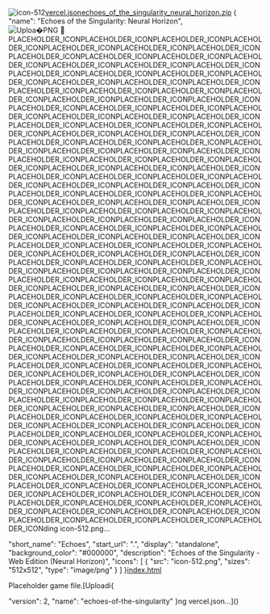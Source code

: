 ![icon-512](https://github.com/user-attachments/assets/a56de156-3975-46fb-8d98-1e51ecddeaa8)[vercel.json](https://github.com/user-attachments/files/23175753/vercel.json)[echoes_of_the_singularity_neural_horizon.zip](https://github.com/user-attachments/files/23175583/echoes_of_the_singularity_neural_horizon.zip)
{
  "name": "Echoes of the Singularity: Neural Horizon",![Uploa�PNG

PLACEHOLDER_ICONPLACEHOLDER_ICONPLACEHOLDER_ICONPLACEHOLDER_ICONPLACEHOLDER_ICONPLACEHOLDER_ICONPLACEHOLDER_ICONPLACEHOLDER_ICONPLACEHOLDER_ICONPLACEHOLDER_ICONPLACEHOLDER_ICONPLACEHOLDER_ICONPLACEHOLDER_ICONPLACEHOLDER_ICONPLACEHOLDER_ICONPLACEHOLDER_ICONPLACEHOLDER_ICONPLACEHOLDER_ICONPLACEHOLDER_ICONPLACEHOLDER_ICONPLACEHOLDER_ICONPLACEHOLDER_ICONPLACEHOLDER_ICONPLACEHOLDER_ICONPLACEHOLDER_ICONPLACEHOLDER_ICONPLACEHOLDER_ICONPLACEHOLDER_ICONPLACEHOLDER_ICONPLACEHOLDER_ICONPLACEHOLDER_ICONPLACEHOLDER_ICONPLACEHOLDER_ICONPLACEHOLDER_ICONPLACEHOLDER_ICONPLACEHOLDER_ICONPLACEHOLDER_ICONPLACEHOLDER_ICONPLACEHOLDER_ICONPLACEHOLDER_ICONPLACEHOLDER_ICONPLACEHOLDER_ICONPLACEHOLDER_ICONPLACEHOLDER_ICONPLACEHOLDER_ICONPLACEHOLDER_ICONPLACEHOLDER_ICONPLACEHOLDER_ICONPLACEHOLDER_ICONPLACEHOLDER_ICONPLACEHOLDER_ICONPLACEHOLDER_ICONPLACEHOLDER_ICONPLACEHOLDER_ICONPLACEHOLDER_ICONPLACEHOLDER_ICONPLACEHOLDER_ICONPLACEHOLDER_ICONPLACEHOLDER_ICONPLACEHOLDER_ICONPLACEHOLDER_ICONPLACEHOLDER_ICONPLACEHOLDER_ICONPLACEHOLDER_ICONPLACEHOLDER_ICONPLACEHOLDER_ICONPLACEHOLDER_ICONPLACEHOLDER_ICONPLACEHOLDER_ICONPLACEHOLDER_ICONPLACEHOLDER_ICONPLACEHOLDER_ICONPLACEHOLDER_ICONPLACEHOLDER_ICONPLACEHOLDER_ICONPLACEHOLDER_ICONPLACEHOLDER_ICONPLACEHOLDER_ICONPLACEHOLDER_ICONPLACEHOLDER_ICONPLACEHOLDER_ICONPLACEHOLDER_ICONPLACEHOLDER_ICONPLACEHOLDER_ICONPLACEHOLDER_ICONPLACEHOLDER_ICONPLACEHOLDER_ICONPLACEHOLDER_ICONPLACEHOLDER_ICONPLACEHOLDER_ICONPLACEHOLDER_ICONPLACEHOLDER_ICONPLACEHOLDER_ICONPLACEHOLDER_ICONPLACEHOLDER_ICONPLACEHOLDER_ICONPLACEHOLDER_ICONPLACEHOLDER_ICONPLACEHOLDER_ICONPLACEHOLDER_ICONPLACEHOLDER_ICONPLACEHOLDER_ICONPLACEHOLDER_ICONPLACEHOLDER_ICONPLACEHOLDER_ICONPLACEHOLDER_ICONPLACEHOLDER_ICONPLACEHOLDER_ICONPLACEHOLDER_ICONPLACEHOLDER_ICONPLACEHOLDER_ICONPLACEHOLDER_ICONPLACEHOLDER_ICONPLACEHOLDER_ICONPLACEHOLDER_ICONPLACEHOLDER_ICONPLACEHOLDER_ICONPLACEHOLDER_ICONPLACEHOLDER_ICONPLACEHOLDER_ICONPLACEHOLDER_ICONPLACEHOLDER_ICONPLACEHOLDER_ICONPLACEHOLDER_ICONPLACEHOLDER_ICONPLACEHOLDER_ICONPLACEHOLDER_ICONPLACEHOLDER_ICONPLACEHOLDER_ICONPLACEHOLDER_ICONPLACEHOLDER_ICONPLACEHOLDER_ICONPLACEHOLDER_ICONPLACEHOLDER_ICONPLACEHOLDER_ICONPLACEHOLDER_ICONPLACEHOLDER_ICONPLACEHOLDER_ICONPLACEHOLDER_ICONPLACEHOLDER_ICONPLACEHOLDER_ICONPLACEHOLDER_ICONPLACEHOLDER_ICONPLACEHOLDER_ICONPLACEHOLDER_ICONPLACEHOLDER_ICONPLACEHOLDER_ICONPLACEHOLDER_ICONPLACEHOLDER_ICONPLACEHOLDER_ICONPLACEHOLDER_ICONPLACEHOLDER_ICONPLACEHOLDER_ICONPLACEHOLDER_ICONPLACEHOLDER_ICONPLACEHOLDER_ICONPLACEHOLDER_ICONPLACEHOLDER_ICONPLACEHOLDER_ICONPLACEHOLDER_ICONPLACEHOLDER_ICONPLACEHOLDER_ICONPLACEHOLDER_ICONPLACEHOLDER_ICONPLACEHOLDER_ICONPLACEHOLDER_ICONPLACEHOLDER_ICONPLACEHOLDER_ICONPLACEHOLDER_ICONPLACEHOLDER_ICONPLACEHOLDER_ICONPLACEHOLDER_ICONPLACEHOLDER_ICONPLACEHOLDER_ICONPLACEHOLDER_ICONPLACEHOLDER_ICONPLACEHOLDER_ICONPLACEHOLDER_ICONPLACEHOLDER_ICONPLACEHOLDER_ICONPLACEHOLDER_ICONPLACEHOLDER_ICONPLACEHOLDER_ICONPLACEHOLDER_ICONPLACEHOLDER_ICONPLACEHOLDER_ICONPLACEHOLDER_ICONPLACEHOLDER_ICONPLACEHOLDER_ICONPLACEHOLDER_ICONPLACEHOLDER_ICONPLACEHOLDER_ICONPLACEHOLDER_ICONPLACEHOLDER_ICONPLACEHOLDER_ICONPLACEHOLDER_ICONPLACEHOLDER_ICONPLACEHOLDER_ICONPLACEHOLDER_ICONPLACEHOLDER_ICONding icon-512.png…]()

  "short_name": "Echoes",
  "start_url": ".",
  "display": "standalone",
  "background_color": "#000000",
  "description": "Echoes of the Singularity - Web Edition (Neural Horizon)",
  "icons": [
    {
      "src": "icon-512.png",
      "sizes": "512x512",
      "type": "image/png"
    }
  ]
}[index.html](https://github.com/user-attachments/files/23175750/index.html)
<!doctype html><html><head><meta charset='utf-8'><title>Echoes</title></head><body>Placeholder game file.</body></html>[Uploadi{
  "version": 2,
  "name": "echoes-of-the-singularity"
}ng vercel.json…]()
